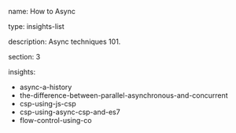 name: How to Async

type: insights-list

description: Async techniques 101.

section: 3

insights:
  - async-a-history
  - the-difference-between-parallel-asynchronous-and-concurrent
  - csp-using-js-csp
  - csp-using-async-csp-and-es7
  - flow-control-using-co 

